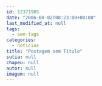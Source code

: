 ```yaml
---
id: 12371985
date: "2006-08-02T08:23:00+00:00"
last_modified_at: null
tags:
  - sem-tags
categories:
  - noticias
title: "Postagem sem Título"
sutia: null
chapeu: null
autor: null
imagem: null
---
```

<p> </p>

